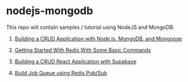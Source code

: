 # nodejs-mongodb
This repo will contain samples / tutorial using NodeJS and MongoDB.

1. [Building a CRUD Application with Node.js, MongoDB, and Mongoose](https://blackslate.io/articles/build-crud-application-using-nodejs-mongodb-mongoose)

2. [Getting Started With Redis With Some Basic Commands](https://blackslate.io/articles/nodejs-redis-basic-commands)

3. [Building a CRUD React Application with Supabase](https://blackslate.io/articles/build-curd-react-app-with-supabase)

4. [Build Job Queue using Redis Pub/Sub](https://blackslate.io/articles/build-job-queue-using-redis-pubsub)
